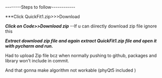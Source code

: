 --------Steps to follow------------

***Click QuickFit1.zip>>>Download

***Click on Code>>Download zip***  --If u can diirectly download zip file ignore this

***Extract download zip file and again extract QuickFit1.zip file and  open it with pycharm and run.***

Had to upload Zip file bcz when normally pushing to github,  packages and library won't include in commit. 

And that gonna make algorithm not workable (phyQt5 included )
